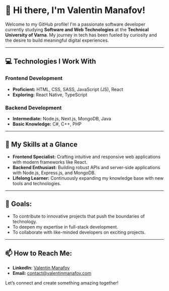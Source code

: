 # 👋 Hi there, I'm Valentin Manafov!  

Welcome to my GitHub profile! I'm a passionate software developer currently studying **Software and Web Technologies** at the **Technical University of Varna**. My journey in tech has been fueled by curiosity and the desire to build meaningful digital experiences.

---

## 💻 Technologies I Work With  

### Frontend Development  
- **Proficient:** HTML, CSS, SASS, JavaScript (JS), React  
- **Exploring:** React Native, TypeScript  

### Backend Development  
- **Intermediate:** Node.js, Next.js, MongoDB, Java 
- **Basic Knowledge:** C#, C++, PHP  


---

## 🌟 My Skills at a Glance  
- **Frontend Specialist:** Crafting intuitive and responsive web applications with modern frameworks like React.  
- **Backend Enthusiast:** Building robust APIs and server-side applications with Node.js, Express.js, and MongoDB.  
- **Lifelong Learner:** Continuously expanding my knowledge base with new tools and technologies.  

---

## 🎯 Goals:
- To contribute to innovative projects that push the boundaries of technology.
- To deepen my expertise in full-stack development.
- To collaborate with like-minded developers on exciting projects.

---

## 📫 How to Reach Me:
- **LinkedIn:** [Valentin Manafov](https://www.linkedin.com/in/valentin-manafov-16095a274/)
- **Email:** contact@valentinmanafov.com

Let’s connect and create something amazing together!
